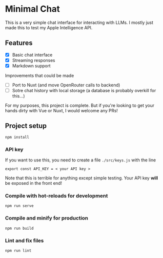# Minimal Chat

This is a very simple chat interface for interacting with LLMs. I mostly just made this to test my Apple Intelligence API.

## Features
- [X] Basic chat interface
- [X] Streaming responses
- [X] Markdown support

Improvements that could be made
- [ ] Port to Nuxt (and move OpenRouter calls to backend)
- [ ] Sotre chat history with local storage (a database is probably overkill for this...)

For my purposes, this project is complete. But if you're looking to get your hands dirty with Vue or Nuxt, I would welcome any PRs!

## Project setup
```
npm install
```

### API key
If you want to use this, you need to create a file `./src/keys.js` with the line
```
export const API_KEY = < your API key >
```
Note that this is terrible for anything except simple testing. Your API key **will** be exposed in the front end!

### Compile with hot-reloads for development
```
npm run serve
```

### Compile and minify for production
```
npm run build
```

### Lint and fix files
```
npm run lint
```
